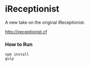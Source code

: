 # iReceptionist

A new take on the original iReceptionist.

http://ireceptionist.cf

### How to Run

    npm install
    gulp

